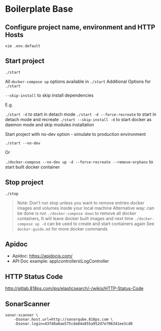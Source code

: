 # Boilerplate Base

## Configure project name, environment and HTTP Hosts

```
vim .env.default
```

## Start project

```
./start
```

All `docker-compose up` options available in `./start`
Additional Options for `./start`

`--skip-install` to skip install dependencies

E.g.

`./start -d` to start in detach mode
`./start -d --force-recreate` to start in detach mode and recreate
`./start --skip-install -d` to start docker as daemon mode and skip modules installation

Start project with no-dev option - simulate to production environment

`./start --no-dev`

Or

`./docker-compose --no-dev up -d --force-recreate --remove-orphans` to start built docker container

## Stop project

```
./stop
```

> Note: Don't run stop unless you want to remove entries docker images and volumes inside your local machine
> Alternative way: can be done is run `./docker-compose down` to remove all docker containers, It will leave docker built images and next time `./docker-compose up -d` can be used to create and start containers again
> See `docker-guide.md` for more docker commands

## Apidoc

- Apidoc: https://apidocjs.com/
- API Doc example: app\controllers\LogController

## HTTP Status Code

http://gitlab.818ps.com/ips/elasticsearch/-/wikis/HTTP-Status-Code

## SonarScanner

```shell
sonar-scanner \
	-Dsonar.host.url=http://sonarqube.818ps.com \
 	-Dsonar.login=43fd8a8ae575cda84a855a952d7e706341ee3cd0
```
